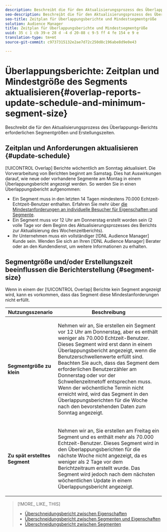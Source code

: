 ```yaml
---
description: Beschreibt die für den Aktualisierungsprozess des Überlappungs-Berichts erforderlichen Segmentgrößen und Erstellungszeiten.
seo-description: Beschreibt die für den Aktualisierungsprozess des Überlappungs-Berichts erforderlichen Segmentgrößen und Erstellungszeiten.
seo-title: Zeitplan für Überlappungsberichte und Mindestsegmentgröße
solution: Audience Manager
title: Zeitplan für Überlappungsberichte und Mindestsegmentgröße
uuid: 35 c 1 cb 39-e 28 d -4 d 20-88 c 9-5 ff 4 fe 154 e 9 e
translation-type: tm+mt
source-git-commit: c9737315132e2ae7d72c250d8c196abe8d9e0e43

---
```



# Überlappungsberichte: Zeitplan und Mindestgröße des Segments aktualisieren{#overlap-reports-update-schedule-and-minimum-segment-size}

Beschreibt die für den Aktualisierungsprozess des Überlappungs-Berichts erforderlichen Segmentgrößen und Erstellungszeiten.

## Zeitplan und Anforderungen aktualisieren {#update-schedule}

[!UICONTROL Overlap] Berichte wöchentlich am Sonntag aktualisiert. Die Vorverarbeitung von Berichten beginnt am Samstag. Dies hat Auswirkungen darauf, wie neue oder vorhandene Segmente am Montag in einem Überlappungsbericht angezeigt werden. So werden Sie in einen Überlappungsbericht aufgenommen:

* Ein Segment muss in den letzten 14 Tagen mindestens 70.000 Echtzeit-Echtzeit-Benutzer enthalten. Erfahren Sie mehr über [die Mindestanforderungen an individuelle Besucher für Eigenschaften und Segmente](../../reporting/report-sampling.md#data-sampling-ratio).
* Ein Segment muss vor 12 Uhr am Donnerstag erstellt worden sein (2 volle Tage vor dem Beginn des Aktualisierungsprozesses des Berichts zur Aktualisierung des Wochenzeitberichts).
* Ihr Unternehmen muss ein vollständiger [!DNL Audience Manager] Kunde sein. Wenden Sie sich an Ihren [!DNL Audience Manager] Berater oder an den Kundendienst, um weitere Informationen zu erhalten.

## Segmentgröße und/oder Erstellungszeit beeinflussen die Berichterstellung {#segment-size}

Wenn in einem der [!UICONTROL Overlap] Berichte kein Segment angezeigt wird, kann es vorkommen, dass das Segment diese Mindestanforderungen nicht erfüllt.

<table id="table_BE2937C1FA314BBDBD1D026321D6E6B1"> 
 <thead> 
  <tr> 
   <th colname="col1" class="entry"> Nutzungsszenario </th> 
   <th colname="col2" class="entry"> Beschreibung </th> 
  </tr> 
 </thead>
 <tbody> 
  <tr> 
   <td colname="col1"> <p> <b>Segmentgröße zu klein</b> </p> </td> 
   <td colname="col2"> <p>Nehmen wir an, Sie erstellen ein Segment vor 12 Uhr am Donnerstag, aber es enthält weniger als 70.000 Echtzeit-Benutzer. Dieses Segment wird erst dann in <span class="wintitle"> einem Überlappungsbericht</span> angezeigt, wenn die Benutzerschwellenwerte erfüllt sind. Beachten Sie auch, dass das Segment dem erforderlichen Benutzerzähler am Donnerstag oder vor der Schwellenzeitmetoff entsprechen muss. Wenn der wöchentliche Termin nicht erreicht wird, wird das Segment in den <span class="wintitle"> Überlappungsberichten</span> für die Woche nach den bevorstehenden Daten zum Sonntag angezeigt. </p> </td> 
  </tr> 
  <tr> 
   <td colname="col1"> <p> <b>Zu spät erstelltes Segment</b> </p> </td> 
   <td colname="col2"> <p>Nehmen wir an, Sie erstellen am Freitag ein Segment und es enthält mehr als 70.000 Echtzeit-Benutzer. Dieses Segment wird in den <span class="wintitle"> Überlappungsberichten</span> für die nächste Woche nicht angezeigt, da es weniger als 2 Tage vor dem Berichtzeitraum erstellt wurde. Das Segment wird jedoch nach dem nächsten wöchentlichen Update in einem <span class="wintitle"> Überlappungsbericht</span> angezeigt. </p> </td> 
  </tr> 
 </tbody> 
</table>

>[!MORE_ LIKE_ THIS]
>
>* [Überschneidungsbericht zwischen Eigenschaften](../../reporting/dynamic-reports/trait-trait-overlap-report.md#trait-to-trait-overlap-report)
>* [Überschneidungsbericht zwischen Segmenten und Eigenschaften](../../reporting/dynamic-reports/segment-trait-overlap-report.md)
>* [Überschneidungsbericht zwischen Segmenten](../../reporting/dynamic-reports/segment-segment-overlap-report.md)

